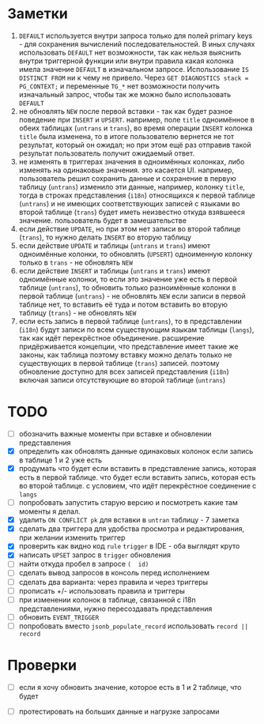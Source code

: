 # Заметки

1. `DEFAULT` используется внутри запроса только для полей primary keys - для сохранения вычислений последовательностей.
   В иных случаях использовать `DEFAULT` нет возможности, так как нельзя выяснить внутри триггерной функции или внутри правила
   какая колонка имела значение `DEFAULT` в изначальном запросе.
   Использование `IS DISTINCT FROM` ни к чему не привело.
   Через `GET DIAGNOSTICS stack = PG_CONTEXT;` и переменные `TG_*` нет возможности получить изначальный запрос,
   чтобы так же можно было использовать `DEFAULT`
2. не обновлять `NEW` после первой вставки - так как будет разное поведение при `INSERT` и `UPSERT`.
   например, поле `title` одноимённое в обеих таблицах (`untrans` и `trans`),
   во время операции `INSERT` колонка `title` была изменена, то в итоге пользователю вернется не тот результат, который он ожидал;
   но при этом ещё раз отправив такой результат пользователь получит ожидаемый ответ.
3. не изменять в триггерах значения в одноимённых колонках, либо изменять на одинаковые значения.
   это касается UI. например, пользователь решил сохранить данные и сохранение в первую таблицу (`untrans`) изменило эти данные,
   например, колонку `title`, тогда в строках представления (`i18n`) относящихся к первой таблице (`untrans`)
   и не имеющих соответствующих записей с языками во второй таблице (`trans`) будет иметь неизвестно откуда взявшееся значение.
   пользователь будет в замешательстве
4. если действие `UPDATE`, но при этом нет записи во второй таблице (`trans`), то нужно делать `INSERT` во вторую таблицу
5. если действие `UPDATE` и таблицы (`untrans` и `trans`) имеют одноимённые колонки, то обновлять (`UPSERT`)
   одноименную колонку только в `trans` - не обновлять `NEW`
6. если действие `INSERT` и таблицы (`untrans` и `trans`) имеют одноимённые колонки,
   то если это значение уже есть в первой таблице (`untrans`),
   то обновить только разноимённые колонки в первой таблице (`untrans`) - не обновлять `NEW`
   если записи в первой таблице нет, то вставить её туда и потом вставить во вторую таблицу (`trans`) - не обновлять `NEW`
7. если есть запись в первой таблице (`untrans`), то в представлении (`i18n`) будут записи по всем существующим языкам таблицы (`langs`),
   так как идёт перекрёстное объединение. расширение придёрживается концепции, что представление имеет такие же законы, как таблица
   поэтому вставку можно делать только не существующих в первой таблице (`trans`) записей.
   поэтому обновление доступно для всех записей представления (`i18n`) включая записи отсутствующие во второй таблице (`untrans`)

# TODO

- [ ] обозначить важные моменты при вставке и обновлении представления
- [x] определить как обновлять данные одинаковых колонок если запись в таблице 1 и 2 уже есть
- [x] продумать что будет если вставить в представление запись, которая есть в первой таблице.
  что будет если вставить запись, которая есть во второй таблице. с условием, что идёт перекрёстное соединение с `langs`
- [ ] попробовать запустить старую версию и посмотреть какие там моменты я делал.
- [x] удалить `ON CONFLICT pk` для вставки в `untran` таблицу - 7 заметка
- [x] сделать два триггера для удобства просмотра и редактирования, при желании изменить триггер
- [x] проверить как видно код `rule` `trigger` в IDE - оба выглядят круто
- [x] написать `UPSET` запрос в `trigger` обновления
- [ ] найти откуда пробел в запросе `(  id)`
- [ ] сделать вывод запросов в консоль перед исполнением
- [ ] сделать два варианта: через правила и через триггеры
- [ ] прописать +/- использовать правила и триггеры
- [ ] при изменении колонок в таблице, связанной с i18n представлениями, нужно пересоздавать представления
- [ ] обновить `EVENT_TRIGGER`
- [ ] попробовать вместо `jsonb_populate_record` использовать `record || record`

# Проверки

- [ ] если я хочу обновить значение, которое есть в 1 и 2 таблице, что будет
- [ ] протестировать на больших данные и нагрузке запросами

